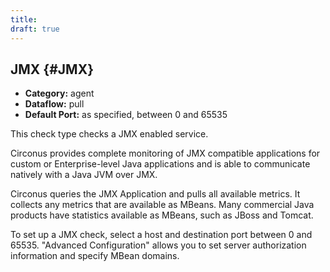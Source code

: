 ```yaml
---
title:
draft: true
---
```


## JMX {#JMX}
 * **Category:** agent
 * **Dataflow:** pull
 * **Default Port:** as specified, between 0 and 65535

This check type checks a JMX enabled service.

Circonus provides complete monitoring of JMX compatible applications for custom or Enterprise-level Java applications and is able to communicate natively with a Java JVM over JMX.

Circonus queries the JMX Application and pulls all available metrics. It collects any metrics that are available as MBeans. Many commercial Java products have statistics available as MBeans, such as JBoss and Tomcat.

To set up a JMX check, select a host and destination port between 0 and 65535. "Advanced Configuration" allows you to set server authorization information and specify MBean domains.
